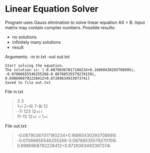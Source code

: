 # Linear Equation Solver

Program uses Gauss elimination to solve linear equation AX = B.
Input matrix may contain complex numbers. 
Possible results:
- no solutions
- infinitely many solutions
- result

Arguments: -in in.txt -out out.txt
```
Start solving the equation.
The solution is: [-0.08790367017180234+0.16860430293708895i, -0.07066655546255268-0.08768535579270159i, 0.6986968792228412+0.8726063493397374i]
Saved to file out.txt
```

File in.txt
>3 3\
>1+i 2+6i 7-8i 12\
>-7i 123 12+i i\
>11-11i 12+i -i 1+i


File out.txt:
>-0.08790367017180234+0.16860430293708895i\
>-0.07066655546255268-0.08768535579270159i\
>0.6986968792228412+0.8726063493397374i
